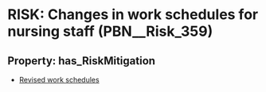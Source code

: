 # RISK: __Changes in work schedules for nursing staff__ (PBN__Risk_359)

## Property: has_RiskMitigation

* [Revised work schedules](PBN__RiskMitigation_470)

